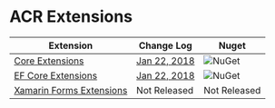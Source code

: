 # ACR Extensions

|Extension|Change Log|Nuget|
|---------|----------|-----|
|[Core Extensions](docs/core.md)|[Jan 22, 2018](docs/core_changelog.md)|![NuGet](https://img.shields.io/nuget/v/Acr.Core.svg?maxAge=2592000)|
|[EF Core Extensions](docs/efcore.md)|[Jan 22, 2018](docs/efcore_changelog.md)|![NuGet](https://img.shields.io/nuget/v/Acr.EfCore.svg?maxAge=2592000)|
|[Xamarin Forms Extensions](docs/efcore.md)|Not Released|Not Released|
